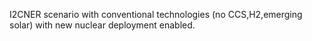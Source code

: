I2CNER scenario with conventional technologies (no CCS,H2,emerging solar) with new nuclear deployment enabled.
